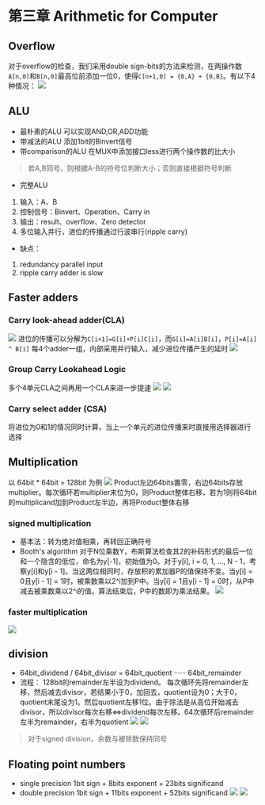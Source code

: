 # 第三章 Arithmetic for Computer
## Overflow
对于overflow的检查，我们采用double sign-bits的方法来检测，在两操作数`A[n,0]`和`B[n,0]`最高位前添加一位0，使得`C[n+1,0] = {0,A} + {0,B}`。有以下4种情况：
![](CO_pics/overflow.png)

## ALU
+ 最朴素的ALU
可以实现AND,OR,ADD功能
+ 带减法的ALU
添加1bit的Binvert信号
+ 带comparison的ALU
在MUX中添加接口less进行两个操作数的比大小
> 若A,B同号，则根据A-B的符号位判断大小；否则直接根据符号判断

+ 完整ALU
1. 输入：A、B
2. 控制信号：Binvert、Operation、Carry in
3. 输出：result、overflow、Zero detector
4. 多位输入并行，进位的传播通过行波串行(ripple carry)

+ 缺点：
1. redundancy parallel input
2. ripple carry adder is slow

## Faster adders
### Carry look-ahead adder(CLA)
![](CO_pics/cla.png)
进位的传播可以分解为`C[i+1]=G[i]+P[i]C[i]`，而`G[i]=A[i]B[i]`，`P[i]=A[i] ^ B[i]`
每4个adder一组，内部采用并行输入，减少进位传播产生的延时
![](CO_pics/carry.png)

### Group Carry Lookahead Logic
多个4单元CLA之间再用一个CLA来进一步提速
![](CO_pics/16cla.png)
![](CO_pics/group_cla.png)

### Carry select adder (CSA)
将进位为0和1的情况同时计算，当上一个单元的进位传播来时直接用选择器进行选择

## Multiplication
以 64bit * 64bit = 128bit 为例
![](CO_pics/mul.png)
Product左边64bits置零，右边64bits存放multiplier。每次循环若multiplier末位为0，则Product整体右移，若为1则将64bit的multiplicand加到Product左半边，再将Product整体右移
### signed multiplication
+ 基本法：转为绝对值相乘，再转回正确符号
+ Booth's algorithm
对于N位乘数Y，布斯算法检查其2的补码形式的最后一位和一个隐含的低位，命名为y[-1]，初始值为0。对于y[i], i = 0, 1, ..., N - 1，考察y[i]和y[i - 1]。当这两位相同时，存放积的累加器P的值保持不变。当y[i] = 0且y[i - 1] = 1时，被乘数乘以2^i加到P中。当y[i] = 1且y[i - 1] = 0时，从P中减去被乘数乘以2^i的值。算法结束后，P中的数即为乘法结果。
![](CO_pics/booth.png)

### faster multiplication
![](CO_pics/faster_mul.png)

## division
+ 64bit_dividend / 64bit_divisor = 64bit_quotient ······ 64bit_remainder
+ 流程：
128bit的remainder左半设为dividend。
每次循环先将remainder左移，然后减去divisor，若结果小于0，加回去，quotient设为0；大于0，quotient末尾设为1。然后quotient左移1位。由于除法是从高位开始减去divisor，所以divisor每次右移<=>dividend每次左移。64次循环后remainder左半为remainder，右半为quotient
![](CO_pics/divison.png)
![](CO_pics/divison2.png)
> 对于signed division，余数与被除数保持同号

## Floating point numbers
+ single precision
1bit sign + 8bits exponent + 23bits significand
+ double precision
1bit sign + 11bits exponent + 52bits significand
![](CO_pics/ieee.png)
![](CO_pics/nan.png)